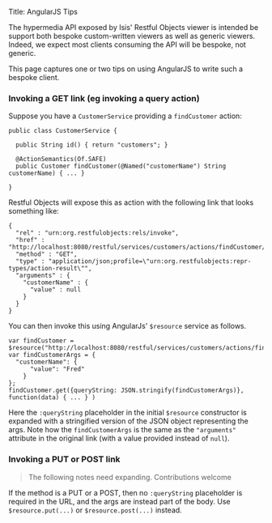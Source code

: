 Title: AngularJS Tips

[//]: # (content copied to _user-guide_how-tos_derived-members)

The hypermedia API exposed by Isis' Restful Objects viewer is intended be support both bespoke custom-written viewers as well as generic viewers.  Indeed, we expect most clients consuming the API will be bespoke, not generic.

This page captures one or two tips on using AngularJS to write such a bespoke client.

### Invoking a GET link (eg invoking a query action)

Suppose you have a `CustomerService` providing a `findCustomer` action:

    public class CustomerService {

      public String id() { return "customers"; }
    
      @ActionSemantics(Of.SAFE)
      public Customer findCustomer(@Named("customerName") String customerName) { ... }
  
    }
  
Restful Objects will expose this as action with the following link that looks something like:

    {
      "rel" : "urn:org.restfulobjects:rels/invoke",
      "href" : "http://localhost:8080/restful/services/customers/actions/findCustomer/invoke",
      "method" : "GET",
      "type" : "application/json;profile=\"urn:org.restfulobjects:repr-types/action-result\"",
      "arguments" : {
        "customerName" : {
          "value" : null
        }
      }
    }  
  
You can then invoke this using AngularJs' `$resource` service as follows.  

    var findCustomer = $resource("http://localhost:8080/restful/services/customers/actions/findCustomer/invoke?:queryString");
    var findCustomerArgs = { 
      "customerName": { 
          "value": "Fred" 
        }
    };
    findCustomer.get({queryString: JSON.stringify(findCustomerArgs)}, function(data) { ... } )

Here the `:queryString` placeholder in the initial `$resource` constructor is expanded with a stringified version of the JSON object representing the args.  Note how the `findCustomerArgs` is the same as the `"arguments"` attribute in the original link (with a value provided instead of `null`).

### Invoking a PUT or POST link

> The following notes need expanding.  Contributions welcome

If the method is a PUT or a POST, then no `:queryString` placeholder is required in the URL, and the args are instead part of the body.  Use `$resource.put(...)` or `$resource.post(...)` instead.

